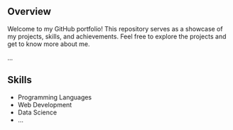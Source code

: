## Overview

Welcome to my GitHub portfolio! This repository serves as a showcase of my projects, skills, and achievements. Feel free to explore the projects and get to know more about me.


...

## Skills

- Programming Languages
- Web Development
- Data Science
- ...

